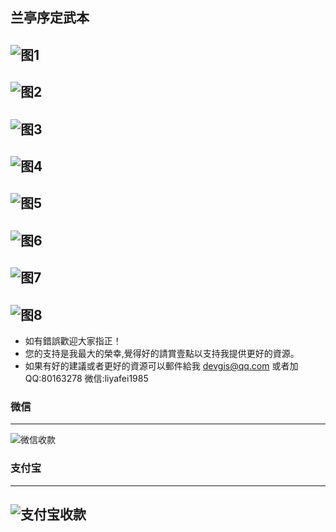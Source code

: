 ## 兰亭序定武本

![图1](Pictures/101_王羲之_蘭亭序_定武本/1.jpeg)
---
![图2](Pictures/101_王羲之_蘭亭序_定武本/2.jpeg)
---
![图3](Pictures/101_王羲之_蘭亭序_定武本/3.jpeg)
---
![图4](Pictures/101_王羲之_蘭亭序_定武本/4.jpeg)
---
![图5](Pictures/101_王羲之_蘭亭序_定武本/5.jpeg)
---
![图6](Pictures/101_王羲之_蘭亭序_定武本/6.jpeg)
---
![图7](Pictures/101_王羲之_蘭亭序_定武本/7.jpeg)
---
![图8](Pictures/101_王羲之_蘭亭序_定武本/8.jpeg)
---

* 如有錯誤歡迎大家指正！
* 您的支持是我最大的榮幸,覺得好的請賞壹點以支持我提供更好的資源。
* 如果有好的建議或者更好的資源可以郵件給我 devgis@qq.com 或者加QQ:80163278 微信:liyafei1985

### 微信
---
![微信收款](zfb.jpg)

### 支付宝
---
![支付宝收款](wx.jpg)
---